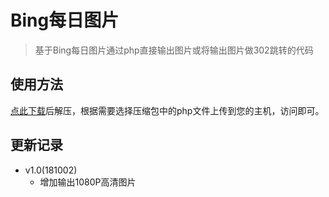 # Bing每日图片

> 基于Bing每日图片通过php直接输出图片或将输出图片做302跳转的代码 

## 使用方法

 [点此下载](https://github.com/fanmingming/bing/archive/master.zip)后解压，根据需要选择压缩包中的php文件上传到您的主机，访问即可。

## 更新记录

 - v1.0(181002)
   - 增加输出1080P高清图片
